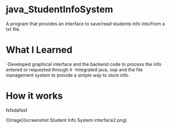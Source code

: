# java_StudentInfoSystem
A program that provides an interface to save/read students info into/from a txt file.


# What I Learned
-Developed graphical interface and the backend code to process the info entered or requested through it
-Integrated java, oop and the file management system to provide a simple way to store info.
  
# How it works

fsfsdafasf

![Image](screenshot Student Info System interface2.png)
